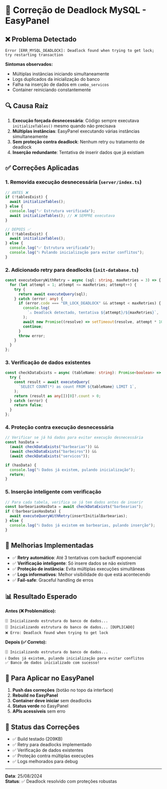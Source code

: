 # 🔧 Correção de Deadlock MySQL - EasyPanel

## ❌ Problema Detectado

```
Error [ERR_MYSQL_DEADLOCK]: Deadlock found when trying to get lock; try restarting transaction
```

**Sintomas observados:**

- Múltiplas instâncias iniciando simultaneamente
- Logs duplicados da inicialização do banco
- Falha na inserção de dados em `combo_servicos`
- Container reiniciando constantemente

## 🔍 Causa Raiz

1. **Execução forçada desnecessária**: Código sempre executava `initializeTables()` mesmo quando não precisava
2. **Múltiplas instâncias**: EasyPanel executando várias instâncias simultaneamente
3. **Sem proteção contra deadlock**: Nenhum retry ou tratamento de deadlock
4. **Inserção redundante**: Tentativa de inserir dados que já existiam

## ✅ Correções Aplicadas

### 1. **Removida execução desnecessária** (`server/index.ts`)

```typescript
// ANTES ❌
if (!tablesExist) {
  await initializeTables();
} else {
  console.log("✅ Estrutura verificada");
  await initializeTables(); // ❌ SEMPRE executava
}

// DEPOIS ✅
if (!tablesExist) {
  await initializeTables();
} else {
  console.log("✅ Estrutura verificada");
  console.log("ℹ️ Pulando inicialização para evitar conflitos");
}
```

### 2. **Adicionado retry para deadlocks** (`init-database.ts`)

```typescript
const executeQueryWithRetry = async (sql: string, maxRetries = 3) => {
  for (let attempt = 1; attempt <= maxRetries; attempt++) {
    try {
      return await executeQuery(sql);
    } catch (error: any) {
      if (error.code === "ER_LOCK_DEADLOCK" && attempt < maxRetries) {
        console.log(
          `⚠️ Deadlock detectado, tentativa ${attempt}/${maxRetries}`,
        );
        await new Promise((resolve) => setTimeout(resolve, attempt * 1000));
        continue;
      }
      throw error;
    }
  }
};
```

### 3. **Verificação de dados existentes**

```typescript
const checkDataExists = async (tableName: string): Promise<boolean> => {
  try {
    const result = await executeQuery(
      `SELECT COUNT(*) as count FROM ${tableName} LIMIT 1`,
    );
    return (result as any[])[0]?.count > 0;
  } catch (error) {
    return false;
  }
};
```

### 4. **Proteção contra execução desnecessária**

```typescript
// Verificar se já há dados para evitar execução desnecessária
const hasData =
  (await checkDataExists("barbearias")) &&
  (await checkDataExists("barbeiros")) &&
  (await checkDataExists("servicos"));

if (hasData) {
  console.log("ℹ️ Dados já existem, pulando inicialização");
  return;
}
```

### 5. **Inserção inteligente com verificação**

```typescript
// Para cada tabela, verifica se já tem dados antes de inserir
const barbeariasHasData = await checkDataExists("barbearias");
if (!barbeariasHasData) {
  await executeQueryWithRetry(insertInitialBarbearias);
} else {
  console.log("ℹ️ Dados já existem em barbearias, pulando inserção");
}
```

## 🔧 Melhorias Implementadas

- ✅ **Retry automático**: Até 3 tentativas com backoff exponencial
- ✅ **Verificação inteligente**: Só insere dados se não existirem
- ✅ **Proteção de instância**: Evita múltiplas execuções simultâneas
- ✅ **Logs informativos**: Melhor visibilidade do que está acontecendo
- ✅ **Fail-safe**: Graceful handling de erros

## 📊 Resultado Esperado

**Antes (❌ Problemático):**

```
🗄️ Inicializando estrutura do banco de dados...
🗄️ Inicializando estrutura do banco de dados... [DUPLICADO]
❌ Erro: Deadlock found when trying to get lock
```

**Depois (✅ Correto):**

```
🗄️ Inicializando estrutura do banco de dados...
ℹ️ Dados já existem, pulando inicialização para evitar conflitos
✅ Banco de dados inicializado com sucesso!
```

## 🚀 Para Aplicar no EasyPanel

1. **Push das correções** (botão no topo da interface)
2. **Rebuild no EasyPanel**
3. **Container deve iniciar** sem deadlocks
4. **Status verde** no EasyPanel
5. **APIs acessíveis** sem erro

## 🧪 Status das Correções

- ✅ Build testado (209KB)
- ✅ Retry para deadlocks implementado
- ✅ Verificação de dados existentes
- ✅ Proteção contra múltiplas execuções
- ✅ Logs melhorados para debug

---

**Data**: 25/08/2024  
**Status**: ✅ Deadlock resolvido com proteções robustas
